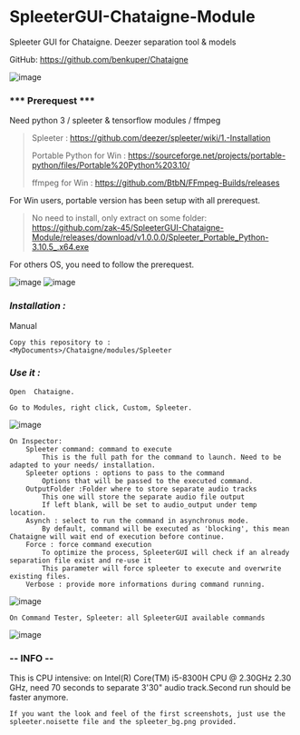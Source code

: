# SpleeterGUI-Chataigne-Module
Spleeter GUI for Chataigne. Deezer separation tool &amp; models

GitHub: https://github.com/benkuper/Chataigne

![image](https://user-images.githubusercontent.com/121941293/218340772-35ed90bb-fc21-40e5-9da1-e142fc963955.png)

### *** Prerequest ***
Need python 3 / spleeter & tensorflow modules / ffmpeg

> Spleeter : https://github.com/deezer/spleeter/wiki/1.-Installation
> 
> Portable Python for Win : https://sourceforge.net/projects/portable-python/files/Portable%20Python%203.10/
> 
> ffmpeg for Win : https://github.com/BtbN/FFmpeg-Builds/releases

For Win users, portable version has been setup with all prerequest.
> No need to install, only extract on some folder:
> https://github.com/zak-45/SpleeterGUI-Chataigne-Module/releases/download/v1.0.0.0/Spleeter_Portable_Python-3.10.5_.x64.exe

For others OS, you need to follow the prerequest.


![image](https://user-images.githubusercontent.com/121941293/218341418-6566eae2-6e99-4a71-ab5e-c13528a73cf9.png)
![image](https://user-images.githubusercontent.com/121941293/218341436-ee280cd5-8d38-4ad7-b7d2-bed3641bc831.png)


### ***Installation :***

Manual
```
Copy this repository to :
<MyDocuments>/Chataigne/modules/Spleeter
```

### ***Use it :***

```
Open  Chataigne.

Go to Modules, right click, Custom, Spleeter.
```
![image](https://user-images.githubusercontent.com/121941293/218341586-ccd6ed27-5d1f-4422-b763-8666b112bae4.png)


```
On Inspector:
	Spleeter command: command to execute
		This is the full path for the command to launch. Need to be adapted to your needs/ installation.
	Spleeter options : options to pass to the command
		Options that will be passed to the executed command.
	OutputFolder :Folder where to store separate audio tracks
		This one will store the separate audio file output
		If left blank, will be set to audio_output under temp location.
	Asynch : select to run the command in asynchronus mode.
		By default, command will be executed as 'blocking', this mean Chataigne will wait end of execution before continue.
	Force : force command execution
		To optimize the process, SpleeterGUI will check if an already separation file exist and re-use it
		This parameter will force spleeter to execute and overwrite existing files.
	Verbose : provide more informations during command running.
```

![image](https://user-images.githubusercontent.com/121941293/218341664-a9d52373-fab0-4e79-a63c-5c2423da645e.png)


```
On Command Tester, Spleeter: all SpleeterGUI available commands
```
![image](https://user-images.githubusercontent.com/121941293/218341957-5ce0c2dc-a228-48d2-b15c-571a334032a2.png)


### -- INFO --
This is CPU intensive: on Intel(R) Core(TM) i5-8300H CPU @ 2.30GHz   2.30 GHz, need 70 seconds to separate 3'30" audio track.Second run should be faster anymore.


```
If you want the look and feel of the first screenshots, just use the spleeter.noisette file and the spleeter_bg.png provided.

```
